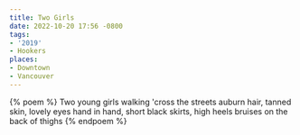 ```yaml
---
title: Two Girls
date: 2022-10-20 17:56 -0800
tags:
- '2019'
- Hookers
places:
- Downtown
- Vancouver
---
```

{% poem %}
Two young girls walking 'cross the streets
auburn hair, tanned skin, lovely eyes
hand in hand, short black skirts, high heels
bruises on the back of thighs
{% endpoem %}
